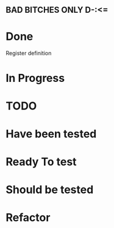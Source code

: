 ## BAD BITCHES ONLY D-:<= 
# Done
Register definition

# In Progress


# TODO 


# Have been tested


# Ready To test


# Should be tested


# Refactor

